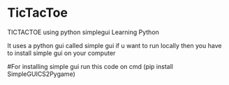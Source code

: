 # TicTacToe
TICTACTOE using python simplegui
Learning Python

It uses a python gui called simple gui if u want to run locally then you have to install simple gui on your computer

#For installing simple gui run this code on cmd (pip install SimpleGUICS2Pygame)
